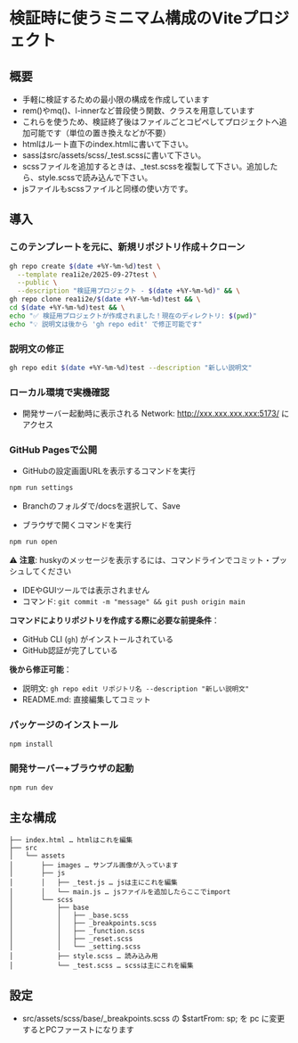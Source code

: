 # 検証時に使うミニマム構成のViteプロジェクト

## 概要
- 手軽に検証するための最小限の構成を作成しています
- rem()やmq()、l-innerなど普段使う関数、クラスを用意しています
- これらを使うため、検証終了後はファイルごとコピペしてプロジェクトへ追加可能です（単位の置き換えなどが不要）
- htmlはルート直下のindex.htmlに書いて下さい。
- sassはsrc/assets/scss/_test.scssに書いて下さい。
- scssファイルを追加するときは、_test.scssを複製して下さい。追加したら、style.scssで読み込んで下さい。
- jsファイルもscssファイルと同様の使い方です。

## 導入

### このテンプレートを元に、新規リポジトリ作成＋クローン

```bash
gh repo create $(date +%Y-%m-%d)test \
  --template rea1i2e/2025-09-27test \
  --public \
  --description "検証用プロジェクト - $(date +%Y-%m-%d)" && \
gh repo clone rea1i2e/$(date +%Y-%m-%d)test && \
cd $(date +%Y-%m-%d)test && \
echo "✅ 検証用プロジェクトが作成されました！現在のディレクトリ: $(pwd)"
echo "💡 説明文は後から 'gh repo edit' で修正可能です"
```

### 説明文の修正
```bash
gh repo edit $(date +%Y-%m-%d)test --description "新しい説明文"
```

### ローカル環境で実機確認
- 開発サーバー起動時に表示される  Network: http://xxx.xxx.xxx.xxx:5173/ にアクセス


### GitHub Pagesで公開
- GitHubの設定画面URLを表示するコマンドを実行
```bash
npm run settings
```
- Branchのフォルダで/docsを選択して、Save

- ブラウザで開くコマンドを実行
```bash
npm run open
```


⚠️ **注意**: huskyのメッセージを表示するには、コマンドラインでコミット・プッシュしてください
- IDEやGUIツールでは表示されません
- コマンド: `git commit -m "message" && git push origin main`

**コマンドによりリポジトリを作成する際に必要な前提条件**：
- GitHub CLI (`gh`) がインストールされている
- GitHub認証が完了している

**後から修正可能**：
- 説明文: `gh repo edit リポジトリ名 --description "新しい説明文"`
- README.md: 直接編集してコミット

### パッケージのインストール

```bash
npm install
```

### 開発サーバー+ブラウザの起動

```bash
npm run dev
```

## 主な構成

```
├── index.html … htmlはこれを編集
├── src
│   └── assets
│       ├── images … サンプル画像が入っています
│       ├── js
│       │   ├── _test.js … jsは主にこれを編集
│       │   └── main.js … jsファイルを追加したらここでimport
│       └── scss
│           ├── base
│           │   ├── _base.scss
│           │   ├── _breakpoints.scss
│           │   ├── _function.scss
│           │   ├── _reset.scss
│           │   └── _setting.scss
│           ├── style.scss … 読み込み用
│           └── _test.scss … scssは主にこれを編集
```


## 設定
- src/assets/scss/base/_breakpoints.scss の $startFrom: sp; を pc に変更するとPCファーストになります
